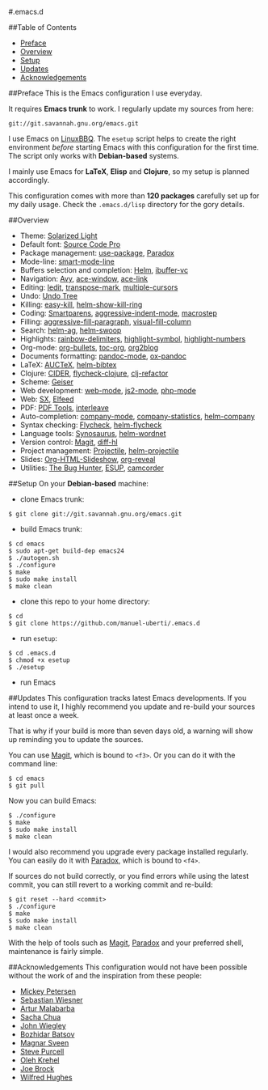 #.emacs.d

##Table of Contents
- [Preface](https://github.com/manuel-uberti/.emacs.d#preface)
- [Overview](https://github.com/manuel-uberti/.emacs.d#overview)
- [Setup](https://github.com/manuel-uberti/.emacs.d#setup)
- [Updates](https://github.com/manuel-uberti/.emacs.d#updates)
- [Acknowledgements](https://github.com/manuel-uberti/.emacs.d#acknowledgements)

##Preface
This is the Emacs configuration I use everyday.

It requires **Emacs trunk** to work. I regularly update my sources from here:
```console
git://git.savannah.gnu.org/emacs.git
```

I use Emacs on [LinuxBBQ](http://linuxbbq.org/). The ```esetup``` script helps
to create the right environment *before* starting Emacs with this configuration
for the first time. The script only works with **Debian-based** systems.

I mainly use Emacs for **LaTeX**, **Elisp** and **Clojure**, so my setup is
planned accordingly.

This configuration comes with more than **120 packages** carefully set up for my
daily usage. Check the ```.emacs.d/lisp``` directory for the gory details.

##Overview
- Theme: [Solarized Light](https://github.com/bbatsov/solarized-emacs)
- Default font:
[Source Code Pro](https://github.com/adobe-fonts/source-code-pro)
- Package management: [use-package](https://github.com/jwiegley/use-package),
  [Paradox](https://github.com/Bruce-Connor/paradox)
- Mode-line: [smart-mode-line](https://github.com/Bruce-Connor/smart-mode-line)
- Buffers selection and completion: [Helm](https://github.com/emacs-helm/helm),
  [ibuffer-vc](https://github.com/purcell/ibuffer-vc)
- Navigation: [Avy](https://github.com/abo-abo/avy),
[ace-window](https://github.com/abo-abo/ace-window),
[ace-link](https://github.com/abo-abo/ace-link)
- Editing: [Iedit](https://github.com/victorhge/iedit),
  [transpose-mark](https://github.com/AtticHacker/transpose-mark),
  [multiple-cursors](https://github.com/magnars/multiple-cursors.el)
- Undo: [Undo Tree](http://www.dr-qubit.org/emacs.php#undo-tree)
- Killing: [easy-kill](https://github.com/leoliu/easy-kill),
  [helm-show-kill-ring](https://tuhdo.github.io/helm-intro.html#sec-6)
- Coding: [Smartparens](https://github.com/Fuco1/smartparens),
[aggressive-indent-mode](https://github.com/Malabarba/aggressive-indent-mode),
[macrostep](https://github.com/joddie/macrostep)
- Filling:
  [aggressive-fill-paragraph](https://github.com/davidshepherd7/aggressive-fill-paragraph-mode),
  [visual-fill-column](https://github.com/joostkremers/visual-fill-column)
- Search: [helm-ag](https://github.com/syohex/emacs-helm-ag),
[helm-swoop](https://github.com/ShingoFukuyama/helm-swoop)
- Highlights: [rainbow-delimiters](https://github.com/jlr/rainbow-delimiters),
[highlight-symbol](https://github.com/nschum/highlight-symbol.el),
[highlight-numbers](https://github.com/Fanael/highlight-numbers)
- Org-mode: [org-bullets](https://github.com/sabof/org-bullets),
  [toc-org](https://github.com/snosov1/toc-org),
  [org2blog](https://github.com/punchagan/org2blog)
- Documents formatting:
  [pandoc-mode](https://github.com/joostkremers/pandoc-mode),
  [ox-pandoc](https://github.com/kawabata/ox-pandoc)
- LaTeX: [AUCTeX](http://www.gnu.org/software/auctex/index.html),
  [helm-bibtex](https://github.com/tmalsburg/helm-bibtex)
- Clojure: [CIDER](https://github.com/clojure-emacs/cider),
[flycheck-clojure](https://github.com/clojure-emacs/squiggly-clojure),
[clj-refactor](https://github.com/clojure-emacs/clj-refactor.el)
- Scheme: [Geiser](https://github.com/jaor/geiser)
- Web development: [web-mode](http://web-mode.org/),
  [js2-mode](https://github.com/mooz/js2-mode),
  [php-mode](https://github.com/ejmr/php-mode)
- Web: [SX](https://github.com/vermiculus/sx.el),
  [Elfeed](https://github.com/skeeto/elfeed)
- PDF: [PDF Tools](https://github.com/politza/pdf-tools),
  [interleave](https://github.com/rudolfochrist/interleave)
- Auto-completion: [company-mode](https://github.com/company-mode/company-mode),
  [company-statistics](https://github.com/company-mode/company-statistics),
  [helm-company](https://github.com/yasuyk/helm-company)
- Syntax checking: [Flycheck](https://github.com/flycheck/flycheck),
[helm-flycheck](https://github.com/yasuyk/helm-flycheck)
- Language tools: [Synosaurus](https://github.com/rootzlevel/synosaurus),
[helm-wordnet](https://github.com/raghavgautam/helm-wordnet)
- Version control: [Magit](https://github.com/magit/magit),
[diff-hl](https://github.com/dgutov/diff-hl)
- Project management: [Projectile](https://github.com/bbatsov/projectile),
  [helm-projectile](https://github.com/bbatsov/projectile/blob/master/helm-projectile.el)
- Slides: [Org-HTML-Slideshow](https://github.com/relevance/org-html-slideshow),
  [org-reveal](https://github.com/yjwen/org-reveal)
- Utilities: [The Bug Hunter](https://github.com/Malabarba/elisp-bug-hunter),
  [ESUP](https://github.com/jschaf/esup),
  [camcorder](https://github.com/Malabarba/camcorder.el)

##Setup
On your **Debian-based** machine:

- clone Emacs trunk:
```console
$ git clone git://git.savannah.gnu.org/emacs.git
```
- build Emacs trunk:
```console
$ cd emacs
$ sudo apt-get build-dep emacs24
$ ./autogen.sh
$ ./configure
$ make
$ sudo make install
$ make clean
```
- clone this repo to your home directory:
```console
$ cd
$ git clone https://github.com/manuel-uberti/.emacs.d
```
- run ```esetup```:
```console
$ cd .emacs.d
$ chmod +x esetup
$ ./esetup
```
- run Emacs

##Updates
This configuration tracks latest Emacs developments. If you intend to use it, I highly recommend you update and re-build your sources at least once a week.

That is why if your build is more than seven days old, a warning will show up reminding you to update the sources.

You can use [Magit](https://github.com/magit/magit), which is bound to
```<f3>```. Or you can do it with the command line:
```console
$ cd emacs
$ git pull
```
Now you can build Emacs:
```console
$ ./configure
$ make
$ sudo make install
$ make clean
```
I would also recommend you upgrade every package installed regularly. You can easily do it with [Paradox](https://github.com/Bruce-Connor/paradox), which is bound to ```<f4>```.

If sources do not build correctly, or you find errors while using the latest commit, you can still revert to a working commit and re-build:
```console
$ git reset --hard <commit>
$ ./configure
$ make
$ sudo make install
$ make clean
```
With the help of tools such as [Magit](https://github.com/magit/magit),
[Paradox](https://github.com/Bruce-Connor/paradox) and your preferred shell,
maintenance is fairly simple.

##Acknowledgements
This configuration would not have been possible without the work of and the
inspiration from these people:
- [Mickey Petersen](https://github.com/mickeynp)
- [Sebastian Wiesner](https://github.com/lunaryorn)
- [Artur Malabarba](https://github.com/Bruce-Connor)
- [Sacha Chua](https://github.com/sachac)
- [John Wiegley](https://github.com/jwiegley)
- [Bozhidar Batsov](https://github.com/bbatsov)
- [Magnar Sveen](https://github.com/magnars)
- [Steve Purcell](https://github.com/purcell)
- [Oleh Krehel](https://github.com/abo-abo)
- [Joe Brock](https://github.com/DebianJoe)
- [Wilfred Hughes](https://github.com/Wilfred)
